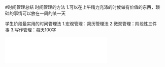 #时间管理总结
时间管理的方法
1.可以在上午精力充沛的时候做有价值的东西，琐碎的事情可以放在一周的某一天

学生阶段最实用的时间管理法
1.宏观管理：简历管理法
2.微观管理：阶段性三件事
3.写作管理：每天100字

<iframe frameborder="no" border="0" marginwidth="0" marginheight="0" width=330 height=86 src="//music.163.com/outchain/player?type=2&id=2117962&auto=1&height=66"></iframe>
